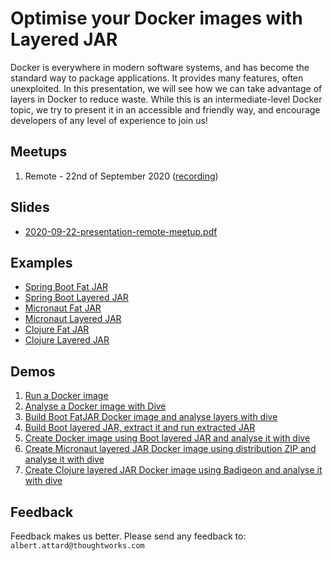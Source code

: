 # Optimise your Docker images with Layered JAR

Docker is everywhere in modern software systems, and has become the standard way to package applications. It provides many features, often unexploited. In this presentation, we will see how we can take advantage of layers in Docker to reduce waste. While this is an intermediate-level Docker topic, we try to present it in an accessible and friendly way, and encourage developers of any level of experience to join us!

## Meetups

1. Remote - 22nd of September 2020 ([recording](https://thoughtworks.zoom.us/rec/play/Cc38MhJpUFYfIUDsemeNMveF-5wP-HNttV8Yj6ZZ1awDUBuvi9qrhSZiZyL0NEmMwdwxemNd9evwFQ_c.TcZsdfbPLwV_oB8O))

## Slides

- [2020-09-22-presentation-remote-meetup.pdf](/presentation/assets/pdf/2020-09-22-presentation-remote-meetup.pdf)

## Examples

- [Spring Boot Fat JAR](/examples/README.md#spring-boot-fat-jar)
- [Spring Boot Layered JAR](/examples/README.md#spring-boot-layered-jar)
- [Micronaut Fat JAR](/examples/README.md#micronaut-fat-jar)
- [Micronaut Layered JAR](/examples/README.md#micronaut-layered-jar)
- [Clojure Fat JAR](/examples/README.md#clojure-fat-jar)
- [Clojure Layered JAR](/examples/README.md#clojure-layered-jar)

## Demos

1. [Run a Docker image](/presentation/assets/demo/Demo%201%20-%20Run%20a%20Docker%20image.md)
1. [Analyse a Docker image with Dive](/presentation/assets/demo/Demo%202%20-%20Analyse%20a%20Docker%20image%20with%20Dive.md)
1. [Build Boot FatJAR Docker image and analyse layers with dive](/presentation/assets/demo/Demo%203%20-%20Build%20Boot%20FatJAR%20Docker%20image%20and%20analyse%20layers%20with%20dive.md)
1. [Build Boot layered JAR, extract it and run extracted JAR](/presentation/assets/demo/Demo%204%20-%20Build%20Boot%20layered%20JAR,%20extract%20it%20and%20run%20extracted%20JAR.md)
1. [Create Docker image using Boot layered JAR and analyse it with dive](/presentation/assets/demo/Demo%205%20-%20Create%20Docker%20image%20using%20Boot%20layered%20JAR%20and%20analyse%20it%20with%20dive.md)
1. [Create Micronaut layered JAR Docker image using distribution ZIP and analyse it with dive](/presentation/assets/demo/Demo%206%20-%20Create%20Micronaut%20layered%20JAR%20Docker%20image%20using%20distribution%20ZIP%20and%20analyse%20it%20with%20dive.md)
1. [Create Clojure layered JAR Docker image using Badigeon and analyse it with dive](/presentation/assets/demo/Demo%207%20-%20Create%20Clojure%20layered%20JAR%20Docker%20image%20using%20Badigeon%20and%20analyse%20it%20with%20dive.md)

## Feedback

Feedback makes us better. Please send any feedback to: `albert.attard@thoughtworks.com`
